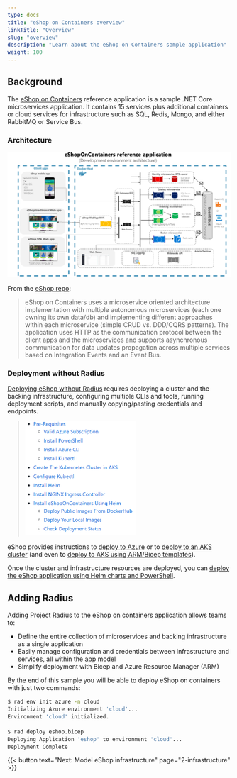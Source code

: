 ```yaml
---
type: docs
title: "eShop on Containers overview"
linkTitle: "Overview"
slug: "overview"
description: "Learn about the eShop on Containers sample application"
weight: 100
---
```


## Background

The [eShop on Containers](https://github.com/dotnet-architecture/eShopOnContainers) reference application is a sample .NET Core microservices application. It contains 15 services plus additional containers or cloud services for infrastructure such as SQL, Redis, Mongo, and either RabbitMQ or Service Bus.

### Architecture

<img src="architecture.png" alt="Architecture diagram of eShop on containers" width=900 >

From the [eShop repo](https://github.com/dotnet-architecture/eShopOnContainers#architecture-overview):

> eShop on Containers uses a microservice oriented architecture implementation with multiple autonomous microservices (each one owning its own data/db) and implementing different approaches within each microservice (simple CRUD vs. DDD/CQRS patterns). The application uses HTTP as the communication protocol between the client apps and the microservices and supports asynchronous communication for data updates propagation across multiple services based on Integration Events and an Event Bus.

### Deployment without Radius

[Deploying eShop without Radius](https://github.com/dotnet-architecture/eShopOnContainers/tree/dev/deploy/k8s) requires deploying a cluster and the backing infrastructure, configuring multiple CLIs and tools, running deployment scripts, and manually copying/pasting credentials and endpoints.
> <img src="deploy.png" alt="Screenshot of the list of steps to deploy eShop" width=250 >

eShop provides instructions to [deploy to Azure](https://github.com/dotnet-architecture/eShopOnContainers/wiki/Deploying-Azure-resources) or to [deploy to an AKS cluster](https://github.com/dotnet-architecture/eShopOnContainers/wiki/Deploy-to-Azure-Kubernetes-Service-(AKS)) (and even to [deploy to AKS using ARM/Bicep templates](https://github.com/Azure/bicep/tree/main/docs/examples/101/aks)).  

Once the cluster and infrastructure resources are deployed, you can [deploy the eShop application using Helm charts and PowerShell](https://github.com/dotnet-architecture/eShopOnContainers/wiki/Deploy-to-Azure-Kubernetes-Service-(AKS)#install-eshoponcontainers-using-helm).


## Adding Radius

Adding Project Radius to the eShop on containers application allows teams to:

- Define the entire collection of microservices and backing infrastructure as a single application
- Easily manage configuration and credentials between infrastructure and services, all within the app model
- Simplify deployment with Bicep and Azure Resource Manager (ARM)

By the end of this sample you will be able to deploy eShop on containers with just two commands:

```sh
$ rad env init azure -n cloud
Initializing Azure environment 'cloud'...
Environment 'cloud' initialized.

$ rad deploy eshop.bicep
Deploying Application 'eshop' to environment 'cloud'...
Deployment Complete
```

{{< button text="Next: Model eShop infrastructure" page="2-infrastructure" >}}
